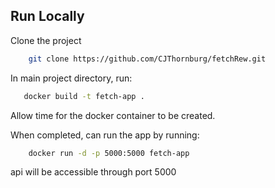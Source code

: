 ## Run Locally

Clone the project

```bash
    git clone https://github.com/CJThornburg/fetchRew.git
```

In main project directory, run:

```bash
   docker build -t fetch-app .
```
Allow time for the docker container to be created.

When completed, can run the app by running:

```bash
    docker run -d -p 5000:5000 fetch-app
```

api will be accessible through port 5000
